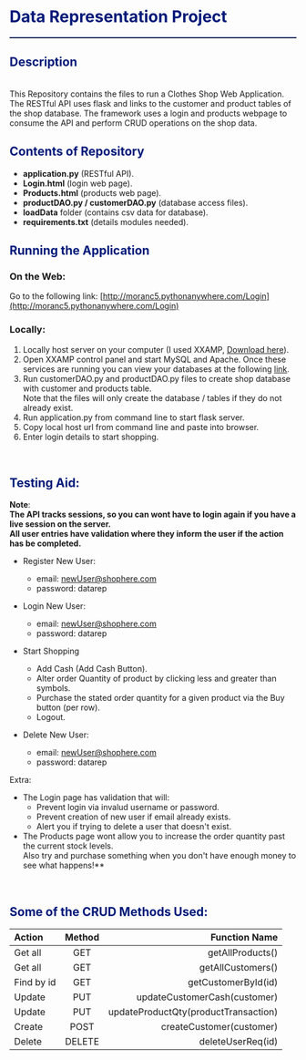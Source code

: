 <h1 style="color: #001a79;">Data Representation Project</h1>
<hr style="border-top: 1px solid #001a79;" />


<h2 style="color: #001a79;">Description</h2> <br>
This Repository contains the files to run a Clothes Shop Web Application. The RESTful API uses flask and links to the customer and product tables of the shop database. The framework uses a login and products webpage to consume the API and perform CRUD operations on the shop data.

<br>

<h2 style="color: #001a79;">Contents of Repository</h2>

- **application.py** (RESTful API).
- **Login.html** (login web page).
- **Products.html** (products web page).
- **productDAO.py / customerDAO.py** (database access files).
- **loadData** folder (contains csv data for database).
- **requirements.txt** (details modules needed).


<h2 style="color: #001a79;">Running the Application</h2>

### On the Web: 
Go to the following link:
[http://moranc5.pythonanywhere.com/Login](http://moranc5.pythonanywhere.com/Login)



### Locally:
1. Locally host server on your computer (I used XXAMP,
[Download here](https://www.apachefriends.org/download.html)). 
2. Open XXAMP control panel and start MySQL and Apache. Once these services are running you can view your databases at the following [link](http://localhost/phpmyadmin/).
3. Run customerDAO.py and productDAO.py files to create shop database with customer and products table.<br>
Note that the files will only create the database / tables if they do not already exist.
4. Run application.py from command line to start flask server.
5. Copy local host url from command line and paste into browser.
6. Enter login details to start shopping.

<br>

<h2 style="color: #001a79;">Testing Aid:</h2>

**Note**:<br>
**The API tracks sessions, so you can wont have to login again if you have a live session on the server.** <br>
**All user entries have validation where they inform the user if the action has be completed.**


- Register New User:
    - email: newUser@shophere.com
    - password: datarep 

- Login New User:
    - email: newUser@shophere.com
    - password: datarep 

- Start Shopping 
    - Add Cash (Add Cash Button).
    - Alter order Quantity of product by clicking less and greater than symbols.
    - Purchase the stated order quantity for a given product via the Buy button (per row).
    - Logout.

- Delete New User:
    - email: newUser@shophere.com
    - password: datarep 


Extra:
- The Login page has validation that will:
    - Prevent login via invalud username or password.
    - Prevent creation of new user if email already exists.
    - Alert you if trying to delete a user that doesn't exist.
- The Products page wont allow you to increase the order quantity past the current stock levels. <br>Also try and purchase something when you don't have enough money to see what happens!**
    

<br>

<h2 style="color: #001a79;">Some of the CRUD Methods Used:</h2>

| Action      | Method | Function Name     |
| :---        |    :----:   |          ---: |
| Get all      | GET       | getAllProducts()    |
| Get all   | GET        | getAllCustomers()       |
| Find by id   | GET        | getCustomerById(id)      |
| Update   | PUT        | updateCustomerCash(customer)      |
| Update   | PUT        | updateProductQty(productTransaction)      |
| Create   | POST        | createCustomer(customer)     |
| Delete   | DELETE        | deleteUserReq(id)       |